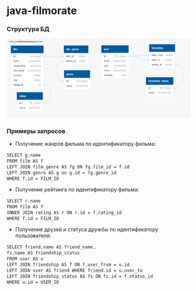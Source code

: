 # java-filmorate

### Структура БД
![Структура БД](src/main/resources/diagram.png)

### Примеры запросов
- Получение жанров фильма по идентификатору фильма:
```
SELECT g.name
FROM film AS f
LEFT JOIN film_genre AS fg ON fg.film_id = f.id
LEFT JOIN genre AS g on g.id = fg.genre_id
WHERE f.id = FILM_ID
```

- Получение рейтинга по идентификатору фильма:
```
SELECT r.name
FROM film AS f
INNER JOIN rating AS r ON r.id = f.rating_id
WHERE f.id = FILM_ID
```

- Получение друзей и статуса дружбы по идентификатору пользователя:
```
SELECT friend.name AS friend_name,
fs.name AS friendship_status
FROM user AS u
LEFT JOIN friendship AS f ON f.user_from = u.id
LEFT JOIN user AS friend WHERE friend.id = u.user_to
LEFT JOIN friendship_status AS fs ON fs.id = f.status_id
WHERE u.id = USER_ID
```


